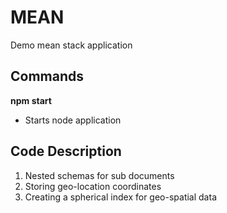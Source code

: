 # MEAN
Demo mean stack application

## Commands
__npm start__
- Starts node application

## Code Description
1. Nested schemas for sub documents
2. Storing geo-location coordinates
3. Creating a spherical index for geo-spatial data
 




